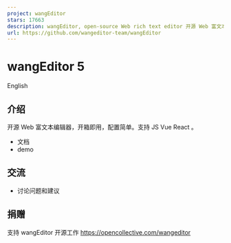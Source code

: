 ```yaml
---
project: wangEditor
stars: 17663
description: wangEditor, open-source Web rich text editor 开源 Web 富文本编辑器
url: https://github.com/wangeditor-team/wangEditor
---
```


wangEditor 5
============

English

介绍
--

开源 Web 富文本编辑器，开箱即用，配置简单。支持 JS Vue React 。

-   文档
-   demo

交流
--

-   讨论问题和建议

捐赠
--

支持 wangEditor 开源工作 https://opencollective.com/wangeditor
